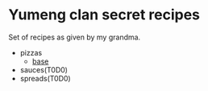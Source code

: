 # Yumeng clan secret recipes

Set of recipes as given by my grandma.

- pizzas
  - [base](./pizzas/base.md)
- sauces(T0D0)
- spreads(T0D0)
